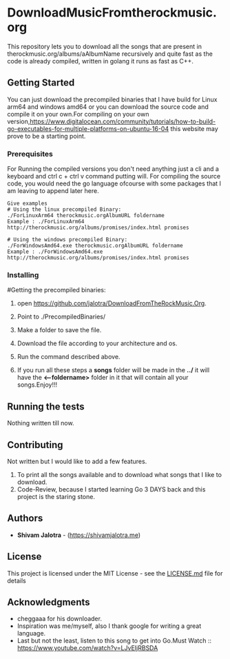 # DownloadMusicFromtherockmusic.org

This repository lets you to download all the songs that are present in therockmusic.org/albums/aAlbumName recursively and quite fast as the code is already compiled, written in golang it runs as fast as C++.

## Getting Started

You can just download the precompiled binaries that I have build for Linux arm64 and windows amd64 or you can download the source code and compile it on your own.For compiling on your own version,https://www.digitalocean.com/community/tutorials/how-to-build-go-executables-for-multiple-platforms-on-ubuntu-16-04 this website may prove to be a starting point.

### Prerequisites

For Running the compiled versions you don't need anything just a cli and a keyboard and ctrl c + ctrl v command putting will.
For compiling the source code, you would need the go language ofcourse with some packages that I am leaving to append later here.  

```
Give examples
# Using the linux precompiled Binary:
./ForLinuxArm64 therockmusic.orgAlbumURL foldername
Example : ./ForLinuxArm64 http://therockmusic.org/albums/promises/index.html promises 

# Using the windows precompiled Binary:
./ForWindowsAmd64.exe therockmusic.orgAlbumURL foldername
Example : ./ForWindowsAmd64.exe http://therockmusic.org/albums/promises/index.html promises 

```

### Installing
#Getting the precompiled binaries:
1. open https://github.com/jalotra/DownloadFromTheRockMusic.Org.
2. Point to ./PrecompiledBinaries/
3. Make a folder to save the file. 
4. Download the file according to your architecture and os.
5. Run the command described above.

6. If you run all these steps a **songs** folder will be made in the **../** it will have the **<--foldername>** folder in it that will contain all your songs.Enjoy!!! 


## Running the tests

Nothing written till now.


## Contributing

Not written but I would like to add a few features.
1. To print all the songs available and to download what songs that I like to download.
2. Code-Review, because I started learning Go 3 DAYS back and this project is the staring stone.



## Authors

* **Shivam Jalotra** - (https://shivamjalotra.me)

## License

This project is licensed under the MIT License - see the [LICENSE.md](LICENSE.md) file for details

## Acknowledgments

* cheggaaa for his downloader. 
* Inspiration was me/myself, also I thank google for writing a great language. 
* Last but not the least, listen to this song to get into Go.Must Watch :: https://www.youtube.com/watch?v=LJvEIjRBSDA